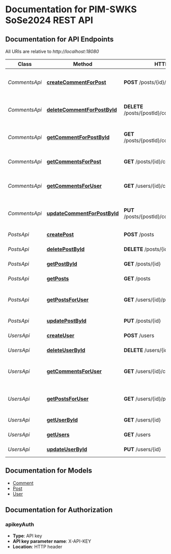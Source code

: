 # Documentation for PIM-SWKS SoSe2024 REST API

<a name="documentation-for-api-endpoints"></a>
## Documentation for API Endpoints

All URIs are relative to *http://localhost:18080*

| Class | Method | HTTP request | Description |
|------------ | ------------- | ------------- | -------------|
| *CommentsApi* | [**createCommentForPost**](Apis/CommentsApi.md#createcommentforpost) | **POST** /posts/{id}/comments | Create a new comment for a post |
*CommentsApi* | [**deleteCommentForPostById**](Apis/CommentsApi.md#deletecommentforpostbyid) | **DELETE** /posts/{postId}/comments/{commentId} | Delete a comment by ID for a post |
*CommentsApi* | [**getCommentForPostById**](Apis/CommentsApi.md#getcommentforpostbyid) | **GET** /posts/{postId}/comments/{commentId} | Returns a comment by ID for a post |
*CommentsApi* | [**getCommentsForPost**](Apis/CommentsApi.md#getcommentsforpost) | **GET** /posts/{id}/comments | Returns all comments for a post |
*CommentsApi* | [**getCommentsForUser**](Apis/CommentsApi.md#getcommentsforuser) | **GET** /users/{id}/comments | Returns all comments authored by this user |
*CommentsApi* | [**updateCommentForPostById**](Apis/CommentsApi.md#updatecommentforpostbyid) | **PUT** /posts/{postId}/comments/{commentId} | Update a comment by ID for a post |
| *PostsApi* | [**createPost**](Apis/PostsApi.md#createpost) | **POST** /posts | Create a new post |
*PostsApi* | [**deletePostById**](Apis/PostsApi.md#deletepostbyid) | **DELETE** /posts/{id} | Delete a post by ID |
*PostsApi* | [**getPostById**](Apis/PostsApi.md#getpostbyid) | **GET** /posts/{id} | Returns a post by ID |
*PostsApi* | [**getPosts**](Apis/PostsApi.md#getposts) | **GET** /posts | Returns all posts |
*PostsApi* | [**getPostsForUser**](Apis/PostsApi.md#getpostsforuser) | **GET** /users/{id}/posts | Returns all posts authored by this user |
*PostsApi* | [**updatePostById**](Apis/PostsApi.md#updatepostbyid) | **PUT** /posts/{id} | Update a post by ID |
| *UsersApi* | [**createUser**](Apis/UsersApi.md#createuser) | **POST** /users | Create a new user |
*UsersApi* | [**deleteUserById**](Apis/UsersApi.md#deleteuserbyid) | **DELETE** /users/{id} | Delete a user by ID |
*UsersApi* | [**getCommentsForUser**](Apis/UsersApi.md#getcommentsforuser) | **GET** /users/{id}/comments | Returns all comments authored by this user |
*UsersApi* | [**getPostsForUser**](Apis/UsersApi.md#getpostsforuser) | **GET** /users/{id}/posts | Returns all posts authored by this user |
*UsersApi* | [**getUserById**](Apis/UsersApi.md#getuserbyid) | **GET** /users/{id} | Returns a user by ID |
*UsersApi* | [**getUsers**](Apis/UsersApi.md#getusers) | **GET** /users | Returns all users |
*UsersApi* | [**updateUserById**](Apis/UsersApi.md#updateuserbyid) | **PUT** /users/{id} | Update a user by ID |


<a name="documentation-for-models"></a>
## Documentation for Models

 - [Comment](./Models/Comment.md)
 - [Post](./Models/Post.md)
 - [User](./Models/User.md)


<a name="documentation-for-authorization"></a>
## Documentation for Authorization

<a name="apikeyAuth"></a>
### apikeyAuth

- **Type**: API key
- **API key parameter name**: X-API-KEY
- **Location**: HTTP header

